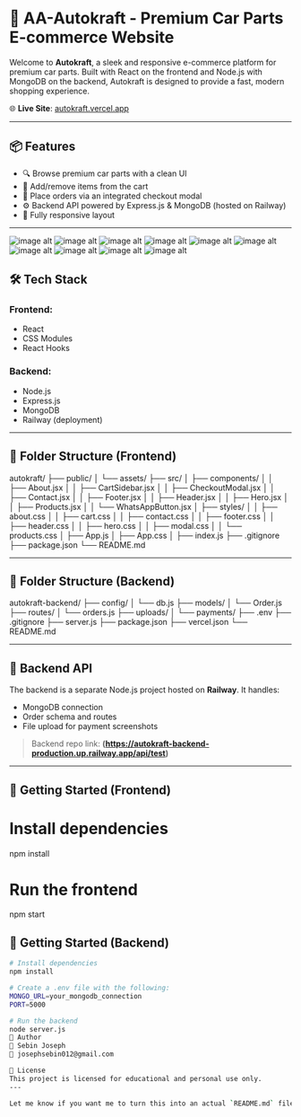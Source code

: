 # 🚗 AA-Autokraft - Premium Car Parts E-commerce Website

Welcome to **Autokraft**, a sleek and responsive e-commerce platform for premium car parts. Built with React on the frontend and Node.js with MongoDB on the backend, Autokraft is designed to provide a fast, modern shopping experience.

🌐 **Live Site**: [autokraft.vercel.app](https://autokraft.vercel.app/)

---

## 📦 Features

- 🔍 Browse premium car parts with a clean UI
- 🛒 Add/remove items from the cart
- 🧾 Place orders via an integrated checkout modal
- ⚙️ Backend API powered by Express.js & MongoDB (hosted on Railway)
- 📱 Fully responsive layout

---

![image alt](https://github.com/sebinjoseph005/autokraft/blob/1690d01a99f2d5db7b800134e2ca0096b6f7a42e/images/home%20page.png)
![image alt](https://github.com/sebinjoseph005/autokraft/blob/1690d01a99f2d5db7b800134e2ca0096b6f7a42e/images/about%20page.png)
![image alt](https://github.com/sebinjoseph005/autokraft/blob/1690d01a99f2d5db7b800134e2ca0096b6f7a42e/images/product%20page1.png)
![image alt](https://github.com/sebinjoseph005/autokraft/blob/1690d01a99f2d5db7b800134e2ca0096b6f7a42e/images/product%20page2.png)
![image alt](https://github.com/sebinjoseph005/autokraft/blob/1690d01a99f2d5db7b800134e2ca0096b6f7a42e/images/cart%20page.png)
![image alt](https://github.com/sebinjoseph005/autokraft/blob/1690d01a99f2d5db7b800134e2ca0096b6f7a42e/images/contact%20page.png)
![image alt](https://github.com/sebinjoseph005/autokraft/blob/1690d01a99f2d5db7b800134e2ca0096b6f7a42e/images/checkout%20page.png)
![image alt](https://github.com/sebinjoseph005/autokraft/blob/1690d01a99f2d5db7b800134e2ca0096b6f7a42e/images/placing%20order.png)
![image alt](https://github.com/sebinjoseph005/autokraft/blob/1690d01a99f2d5db7b800134e2ca0096b6f7a42e/images/order%20placed.png)
![image alt](https://github.com/sebinjoseph005/autokraft/blob/1690d01a99f2d5db7b800134e2ca0096b6f7a42e/images/mongodb%20stored%20data%20base.png)

## 🛠 Tech Stack

### Frontend:
- React
- CSS Modules
- React Hooks

### Backend:
- Node.js
- Express.js
- MongoDB
- Railway (deployment)

---

## 📂 Folder Structure (Frontend)

autokraft/
├── public/
│ └── assets/
├── src/
│ ├── components/
│ │ ├── About.jsx
│ │ ├── CartSidebar.jsx
│ │ ├── CheckoutModal.jsx
│ │ ├── Contact.jsx
│ │ ├── Footer.jsx
│ │ ├── Header.jsx
│ │ ├── Hero.jsx
│ │ ├── Products.jsx
│ │ └── WhatsAppButton.jsx
│ ├── styles/
│ │ ├── about.css
│ │ ├── cart.css
│ │ ├── contact.css
│ │ ├── footer.css
│ │ ├── header.css
│ │ ├── hero.css
│ │ ├── modal.css
│ │ └── products.css
│ ├── App.js
│ ├── App.css
│ ├── index.js
├── .gitignore
├── package.json
└── README.md

---

## 📂 Folder Structure (Backend)

autokraft-backend/
├── config/
│ └── db.js
├── models/
│ └── Order.js
├── routes/
│ └── orders.js
├── uploads/
│ └── payments/
├── .env
├── .gitignore
├── server.js
├── package.json
├── vercel.json
└── README.md


---

## 🔌 Backend API

The backend is a separate Node.js project hosted on **Railway**. It handles:

- MongoDB connection
- Order schema and routes
- File upload for payment screenshots

> Backend repo link: **(https://autokraft-backend-production.up.railway.app/api/test)**

---

## 🚀 Getting Started (Frontend)


# Install dependencies
npm install

# Run the frontend
npm start

## 🚀 Getting Started (Backend)
```bash
# Install dependencies
npm install

# Create a .env file with the following:
MONGO_URL=your_mongodb_connection
PORT=5000

# Run the backend
node server.js
🧠 Author
👤 Sebin Joseph
📧 josephsebin012@gmail.com

📄 License
This project is licensed for educational and personal use only.
---

Let me know if you want me to turn this into an actual `README.md` file you can download too.
